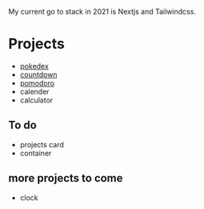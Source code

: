 My current go to stack in 2021 is Nextjs and Tailwindcss.

# Projects
- [pokedex](https://thien.gg/pokedex)
- [countdown](https://thien.gg/countdown)
- [pomodoro](https://thien.gg/pomodoro)
- calender
- calculator

## To do
- projects card
- container

## more projects to come
- clock

